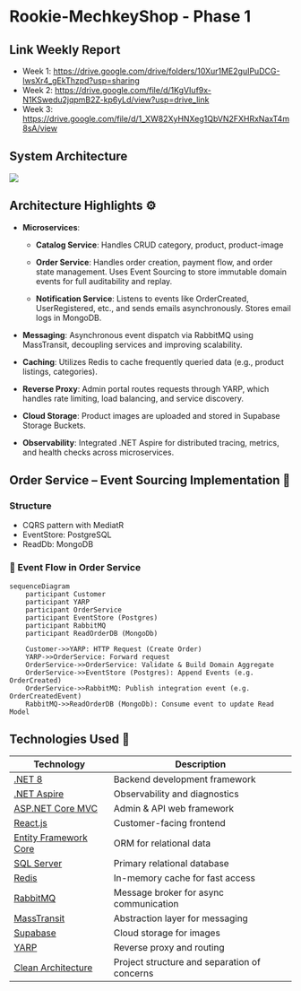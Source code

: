 # Rookie-MechkeyShop - Phase 1

## Link Weekly Report
-   Week 1: https://drive.google.com/drive/folders/10Xur1ME2guIPuDCG-lwsXr4_gEkThzpd?usp=sharing
-   Week 2: https://drive.google.com/file/d/1KgVIuf9x-N1KSwedu2jqpmB2Z-kp6yLd/view?usp=drive_link
-   Week 3: https://drive.google.com/file/d/1_XW82XyHNXeg1QbVN2FXHRxNaxT4m8sA/view

## System Architecture
<div>
  <img src="https://bsnnwuphmgsqfpvlqdwn.supabase.co/storage/v1/object/public/assets//MechKeyShop-Architecture%20(1).png" />
</div>

## Architecture Highlights ⚙️
- **Microservices**:
  - **Catalog Service**: Handles CRUD category, product, product-image

  - **Order Service**: Handles order creation, payment flow, and order state management. Uses Event Sourcing to store immutable domain events for full auditability and replay.

  - **Notification Service**: Listens to events like OrderCreated, UserRegistered, etc., and sends emails asynchronously. Stores email logs in MongoDB.

- **Messaging**:
Asynchronous event dispatch via RabbitMQ using MassTransit, decoupling services and improving scalability.

- **Caching**:
Utilizes Redis to cache frequently queried data (e.g., product listings, categories).

- **Reverse Proxy**:
Admin portal routes requests through YARP, which handles rate limiting, load balancing, and service discovery.

- **Cloud Storage**:
Product images are uploaded and stored in Supabase Storage Buckets.

- **Observability**:
Integrated .NET Aspire for distributed tracing, metrics, and health checks across microservices.

## Order Service – Event Sourcing Implementation 🧩
### Structure
- CQRS pattern with MediatR
- EventStore: PostgreSQL
- ReadDb: MongoDB
### 🔁 Event Flow in Order Service

```mermaid
sequenceDiagram
    participant Customer
    participant YARP
    participant OrderService
    participant EventStore (Postgres)
    participant RabbitMQ
    participant ReadOrderDB (MongoDb)

    Customer->>YARP: HTTP Request (Create Order)
    YARP->>OrderService: Forward request
    OrderService->>OrderService: Validate & Build Domain Aggregate
    OrderService->>EventStore (Postgres): Append Events (e.g. OrderCreated)
    OrderService->>RabbitMQ: Publish integration event (e.g. OrderCreatedEvent)
    RabbitMQ->>ReadOrderDB (MongoDb): Consume event to update Read Model
```

## Technologies Used 🧰
| Technology                                                                        | Description                                  |
| --------------------------------------------------------------------------------- | -------------------------------------------- |
| [.NET 8](https://learn.microsoft.com/en-us/dotnet/)                               | Backend development framework                |
| [.NET Aspire](https://learn.microsoft.com/en-us/dotnet/aspire/)                   | Observability and diagnostics                |
| [ASP.NET Core MVC](https://learn.microsoft.com/en-us/aspnet/core/mvc/)            | Admin & API web framework                    |
| [React.js](https://reactjs.org/docs/getting-started.html)                         | Customer-facing frontend                     |
| [Entity Framework Core](https://learn.microsoft.com/en-us/ef/core/)               | ORM for relational data                      |
| [SQL Server](https://learn.microsoft.com/en-us/sql/sql-server/)                   | Primary relational database                  |
| [Redis](https://redis.io/docs/)                                                   | In-memory cache for fast access              |
| [RabbitMQ](https://www.rabbitmq.com/documentation.html)                           | Message broker for async communication       |
| [MassTransit](https://masstransit.io/documentation/)                              | Abstraction layer for messaging              |
| [Supabase](https://supabase.com/docs)                                             | Cloud storage for images                     |
| [YARP](https://learn.microsoft.com/en-us/aspnet/core/fundamentals/reverse-proxy)  | Reverse proxy and routing                    |
| [Clean Architecture](https://jasontaylor.dev/clean-architecture-getting-started/) | Project structure and separation of concerns |





